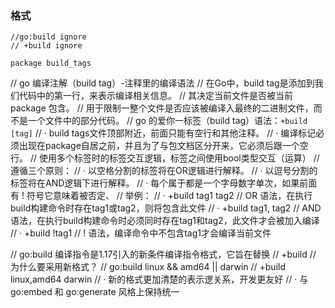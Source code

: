 ### 格式
```
//go:build ignore
// +build ignore

package build_tags
```

// go 编译注解（build tag）-注释里的编译语法
// 在Go中，build tag是添加到我们代码中的第一行，来表示编译相关信息。
// 其决定当前文件是否被当前 package 包含。
// 用于限制一整个文件是否应该被编译入最终的二进制文件，而不是一个文件中的部分代码。
// go 的爱你一标签（build tag）语法：`+build [tag]`
// · build tags文件顶部附近，前面只能有空行和其他注释。
// · 编译标记必须出现在package自居之前，并且为了与包文档区分开来，它必须后跟一个空行。
// 使用多个标签时的标签交互逻辑，标签之间使用bool类型交互（运算）
// 遵循三个原则：
// · 以空格分割的标签将在OR逻辑进行解释。
// · 以逗号分割的标签将在AND逻辑下进行解释。
// · 每个属于都是一个字母数字单次，如果前面有 ! 符号它意味着被否定、
// 举例：
// · +build tag1 tag2  // OR 语法，在执行build构建命令时存在tag1或tag2，则将包含此文件
// · +build tag1, tag2 // AND 语法，在执行build构建命令时必须同时存在tag1和tag2，此文件才会被加入编译
// · +build !tag1	   // ! 语法，编译命令中不包含tag1才会编译当前文件


// go:build 编译指令是1.17引入的新条件编译指令格式，它旨在替换 // +build 
// 为什么要采用新格式？
// go:build linux && amd64 || darwin
// +build linux,amd64 darwin
// · 新的格式更加清楚的表示逻关系，开发更友好
// · 与 go:embed 和 go:generate 风格上保持统一
